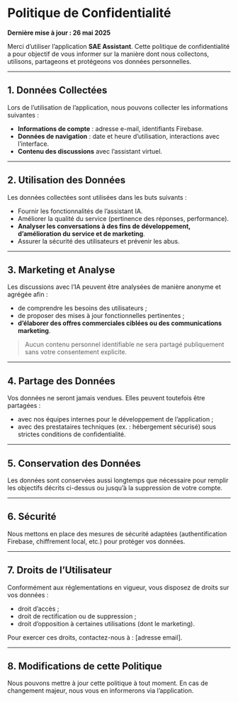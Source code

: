 
# Politique de Confidentialité

**Dernière mise à jour : 26 mai 2025**

Merci d’utiliser l’application **SAE Assistant**. Cette politique de confidentialité a pour objectif de vous informer sur la manière dont nous collectons, utilisons, partageons et protégeons vos données personnelles.

---

## 1. Données Collectées

Lors de l’utilisation de l’application, nous pouvons collecter les informations suivantes :

- **Informations de compte** : adresse e-mail, identifiants Firebase.
- **Données de navigation** : date et heure d’utilisation, interactions avec l’interface.
- **Contenu des discussions** avec l’assistant virtuel.

---

## 2. Utilisation des Données

Les données collectées sont utilisées dans les buts suivants :

- Fournir les fonctionnalités de l’assistant IA.
- Améliorer la qualité du service (pertinence des réponses, performance).
- **Analyser les conversations à des fins de développement, d’amélioration du service et de marketing**.
- Assurer la sécurité des utilisateurs et prévenir les abus.

---

## 3. Marketing et Analyse

Les discussions avec l’IA peuvent être analysées de manière anonyme et agrégée afin :

- de comprendre les besoins des utilisateurs ;
- de proposer des mises à jour fonctionnelles pertinentes ;
- **d’élaborer des offres commerciales ciblées ou des communications marketing**.

> Aucun contenu personnel identifiable ne sera partagé publiquement sans votre consentement explicite.

---

## 4. Partage des Données

Vos données ne seront jamais vendues. Elles peuvent toutefois être partagées :

- avec nos équipes internes pour le développement de l’application ;
- avec des prestataires techniques (ex. : hébergement sécurisé) sous strictes conditions de confidentialité.

---

## 5. Conservation des Données

Les données sont conservées aussi longtemps que nécessaire pour remplir les objectifs décrits ci-dessus ou jusqu’à la suppression de votre compte.

---

## 6. Sécurité

Nous mettons en place des mesures de sécurité adaptées (authentification Firebase, chiffrement local, etc.) pour protéger vos données.

---

## 7. Droits de l’Utilisateur

Conformément aux réglementations en vigueur, vous disposez de droits sur vos données :

- droit d’accès ;
- droit de rectification ou de suppression ;
- droit d’opposition à certaines utilisations (dont le marketing).

Pour exercer ces droits, contactez-nous à : [adresse email].

---

## 8. Modifications de cette Politique

Nous pouvons mettre à jour cette politique à tout moment. En cas de changement majeur, nous vous en informerons via l’application.
